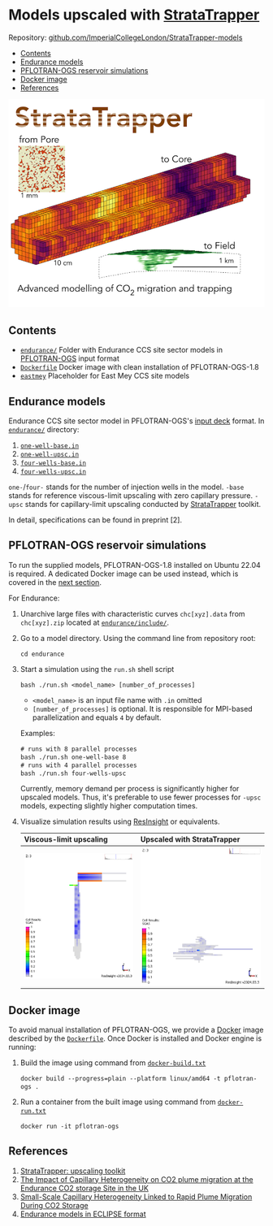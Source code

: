 
# Models upscaled with [StrataTrapper](https://github.com/ImperialCollegeLondon/StrataTrapper)

Repository:
[github.com/ImperialCollegeLondon/StrataTrapper-models](https://github.com/ImperialCollegeLondon/StrataTrapper-models)

- [Contents](#contents)
- [Endurance models](#endurance-models)
- [PFLOTRAN-OGS reservoir simulations](#pflotran-ogs-reservoir-simulations)
- [Docker image](#docker-image)
- [References](#references)

![StrataTrapper logo](./img/StrataTrapper.jpg)

## Contents

- [`endurance/`](endurance/)
    Folder with Endurance CCS site sector models in [PFLOTRAN-OGS](https://docs.opengosim.com/) input format
- [`Dockerfile`](Dockerfile)
    Docker image with clean installation of PFLOTRAN-OGS-1.8
- [`eastmey`](eastmey)
    Placeholder for East Mey CCS site models

## Endurance models

Endurance CCS site sector model in PFLOTRAN-OGS's [input deck](https://docs.opengosim.com/manual/input_deck/input_deck/) format.
In [`endurance/`](endurance/) directory:

1. [`one-well-base.in`](endurance/one-well-base.in)
2. [`one-well-upsc.in`](endurance/one-well-upsc.in)
3. [`four-wells-base.in`](endurance/four-wells-base.in)
4. [`four-wells-upsc.in`](endurance/four-wells-upsc.in)

`one-`/`four-` stands for the number of injection wells in the model.
`-base` stands for reference viscous-limit upscaling with zero capillary pressure.
`-upsc` stands for capillary-limit upscaling conducted by [StrataTrapper](https://github.com/ImperialCollegeLondon/StrataTrapper) toolkit.

In detail, specifications can be found in preprint [2].

## PFLOTRAN-OGS reservoir simulations

To run the supplied models, PFLOTRAN-OGS-1.8 installed on Ubuntu 22.04 is required. A dedicated Docker image can be used instead, which is covered in the [next section](#docker-image).

For Endurance:

1. Unarchive large files with characteristic curves `chc[xyz].data` from `chc[xyz].zip` located at [`endurance/include/`](endurance/include/).
2. Go to a model directory. Using the command line from repository root:

    ```shell
    cd endurance
    ```

3. Start a simulation using the `run.sh` shell script

    ```shell
    bash ./run.sh <model_name> [number_of_processes]
    ```

    - `<model_name>` is an input file name with `.in` omitted
    - `[number_of_processes]` is optional. It is responsible for MPI-based parallelization and equals `4` by default.

    Examples:

    ```shell
    # runs with 8 parallel processes
    bash ./run.sh one-well-base 8
    # runs with 4 parallel processes
    bash ./run.sh four-wells-upsc
    ```

    Currently, memory demand per process is significantly higher for upscaled models.
    Thus, it's preferable to use fewer processes for `-upsc` models, expecting slightly higher computation times.

4. Visualize simulation results using [ResInsight](https://resinsight.org/) or equivalents.

    | Viscous-limit upscaling        | Upscaled with StrataTrapper    |
    |--------------------------------|--------------------------------|
    | ![base](img/one-well-base.png) | ![upsc](img/one-well-upsc.png) |

## Docker image

To avoid manual installation of PFLOTRAN-OGS, we provide a [Docker](https://www.docker.com/) image described by the [`Dockerfile`](Dockerfile).
Once Docker is installed and Docker engine is running:

1. Build the image using command from [`docker-build.txt`](docker-build.txt)

    ```shell
    docker build --progress=plain --platform linux/amd64 -t pflotran-ogs .
    ```

2. Run a container from the built image using command from [`docker-run.txt`](docker-run.txt)

    ```shell
    docker run -it pflotran-ogs
    ```

## References

1. [StrataTrapper: upscaling toolkit](https://github.com/ImperialCollegeLondon/StrataTrapper)
2. [The Impact of Capillary Heterogeneity on CO2 plume migration at the Endurance CO2 storage Site in the UK](https://doi.org/10.22541/essoar.172124876.67014161/v1)
3. [Small-Scale Capillary Heterogeneity Linked to Rapid Plume Migration During CO2 Storage](https://doi.org/10.1029/2020GL088616)
4. [Endurance models in ECLIPSE format](https://doi.org/10.5285/7b616c86-e426-436d-87cd-1a3a8cc3c06d)

